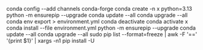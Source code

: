 conda config --add channels conda-forge
conda create -n x python=3.13
python -m ensurepip --upgrade
conda update --all
conda upgrade --all
conda env export > environment.yml
conda deactivate
conda activate x
conda install --file environment.yml
python -m ensurepip --upgrade
conda update --all
conda upgrade --all
sudo pip list --format=freeze | awk -F '==' '{print $1}' | xargs -n1 pip install -U
